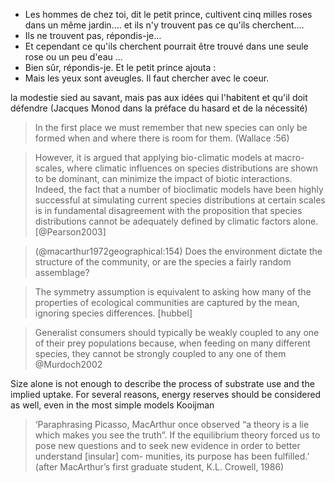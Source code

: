 - Les hommes de chez toi, dit le petit prince, cultivent cinq milles roses dans un même jardin.... et ils n'y trouvent pas ce qu'ils cherchent....
- Ils ne trouvent pas, répondis-je...
- Et cependant ce qu'ils cherchent pourrait être trouvé dans une seule rose ou un peu d'eau ...
- Bien sûr, répondis-je.
Et le petit prince ajouta :
- Mais les yeux sont aveugles. Il faut chercher avec le coeur.



la modestie sied au savant, mais pas aux idées qui l'habitent et qu'il doit défendre (Jacques Monod dans la préface du hasard et de la nécessité)

> In the first place we must remember that new species can only be formed when and where there is room for them. (Wallace :56)

> However, it is argued that applying bio-climatic models at macro-scales, where climatic influences on species distributions are shown to be dominant, can minimize the impact of biotic interactions. Indeed, the fact that a number of bioclimatic models have been highly successful at simulating current species distributions at certain scales is in fundamental disagreement with the proposition that species distributions cannot be adequately defined by climatic factors alone. [@Pearson2003]


> (@macarthur1972geographical:154) Does the environment dictate the structure of the community, or are the species a fairly random assemblage?

> The symmetry assumption is equivalent to asking how many of the properties of ecological communities are captured by the mean, ignoring species differences. [hubbel]


> Generalist consumers should typically be weakly coupled to any one of their prey populations because, when feeding on many different species, they cannot be strongly coupled to any one of them @Murdoch2002

<!-- 'The types of questions we pose and the types of observations we make bear witness to our preconceptions. There is no way to get rid of them. There is nothing wrong with this, but we should be aware of it. When we look around us we actually see mirrors of our ideas. We can try to change ourselves on the basis of what we see, but we cannot do without the projections we impose on reality. Observations and statements span the full range from facts via interpretation to abstract ideas. The more abstract the idea, the more important the mirror effect.' Kojjman -->


Size alone is not enough to describe the process of substrate use and the implied uptake.
For several reasons, energy reserves should be considered as well, even in the most simple models Kooijman

> ‘Paraphrasing Picasso, MacArthur once observed “a theory is a lie which makes you see the truth”. If the equilibrium theory forced us to pose new questions and to seek new evidence in order to better understand [insular] com- munities, its purpose has been fulfilled.’ (after MacArthur’s first graduate student, K.L. Crowell, 1986)
